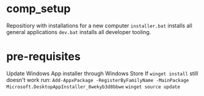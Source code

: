 # comp_setup
Repositiory with installations for a new computer
`installer.bat` installs all general applications
`dev.bat` installs all developer tooling.

# pre-requisites
Update Windows App installer through Windows Store
If `winget install` still doesn't work run:
`Add-AppxPackage -RegisterByFamilyName -MainPackage Microsoft.DesktopAppInstaller_8wekyb3d8bbwe`
`winget source update`
